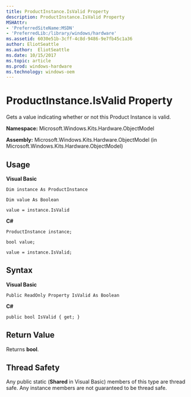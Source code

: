```yaml
---
title: ProductInstance.IsValid Property
description: ProductInstance.IsValid Property
MSHAttr:
- 'PreferredSiteName:MSDN'
- 'PreferredLib:/library/windows/hardware'
ms.assetid: 6030e51b-3cff-4c8d-9486-9e7fb45c1a36
author: EliotSeattle
ms.author:  EliotSeattle
ms.date: 10/15/2017
ms.topic: article
ms.prod: windows-hardware
ms.technology: windows-oem
---
```


# ProductInstance.IsValid Property


Gets a value indicating whether or not this Product Instance is valid.

**Namespace:** Microsoft.Windows.Kits.Hardware.ObjectModel

**Assembly:** Microsoft.Windows.Kits.Hardware.ObjectModel (in Microsoft.Windows.Kits.Hardware.ObjectModel)

## <span id="Usage"></span><span id="usage"></span><span id="USAGE"></span>Usage


**Visual Basic**

`Dim instance As ProductInstance`

`Dim value As Boolean`

`value = instance.IsValid`

**C#**

`ProductInstance instance;`

`bool value;`

`value = instance.IsValid;`

## <span id="Syntax"></span><span id="syntax"></span><span id="SYNTAX"></span>Syntax


**Visual Basic**

`Public ReadOnly Property IsValid As Boolean`

**C#**

`public bool IsValid { get; }`

## <span id="Return_Value"></span><span id="return_value"></span><span id="RETURN_VALUE"></span>Return Value


Returns **bool**.

## <span id="Thread_Safety"></span><span id="thread_safety"></span><span id="THREAD_SAFETY"></span>Thread Safety


Any public static (**Shared** in Visual Basic) members of this type are thread safe. Any instance members are not guaranteed to be thread safe.

 

 






